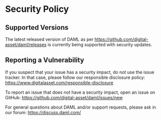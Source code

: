 # Security Policy

## Supported Versions

The latest released version of DAML as per https://github.com/digital-asset/daml/releases is
currently being supported with security updates.

## Reporting a Vulnerability

If you suspect that your issue has a security impact, do not use the issue tracker. In that case,
please follow our responsible disclosure policy:
https://www.digitalasset.com/responsible-disclosure

To report an issue that does not have a security impact, open an issue on GitHub:
https://github.com/digital-asset/daml/issues/new

For general questions about DAML and/or support requests, please ask in our forum:
https://discuss.daml.com/
